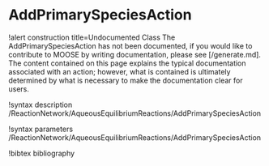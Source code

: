 <!-- MOOSE Documentation Stub: Remove this when content is added. -->

# AddPrimarySpeciesAction

!alert construction title=Undocumented Class
The AddPrimarySpeciesAction has not been documented, if you would like to contribute to MOOSE by writing
documentation, please see [/generate.md]. The content contained on this page explains the typical
documentation associated with an action; however, what is contained is ultimately determined by what
is necessary to make the documentation clear for users.

!syntax description /ReactionNetwork/AqueousEquilibriumReactions/AddPrimarySpeciesAction

!syntax parameters /ReactionNetwork/AqueousEquilibriumReactions/AddPrimarySpeciesAction

!bibtex bibliography
